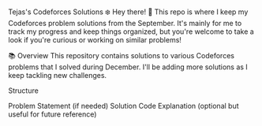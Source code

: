 Tejas's Codeforces Solutions  ❄️
Hey there! 👋 This repo is where I keep my Codeforces problem solutions from the September. It's mainly for me to track my progress and keep things organized, but you're welcome to take a look if you're curious or working on similar problems!

📚 Overview
This repository contains solutions to various Codeforces problems that I solved during December. I'll be adding more solutions as I keep tackling new challenges.

Structure

Problem Statement (if needed)
Solution Code
Explanation (optional but useful for future reference)
